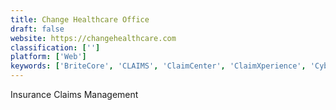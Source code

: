 ```yaml
---
title: Change Healthcare Office
draft: false 
website: https://changehealthcare.com
classification: ['']
platform: ['Web']
keywords: ['BriteCore', 'CLAIMS', 'ClaimCenter', 'ClaimXperience', 'CyberSource', 'Pega', 'QuickCap', 'SIMS', 'Snapsheet']
---
```

Insurance Claims Management